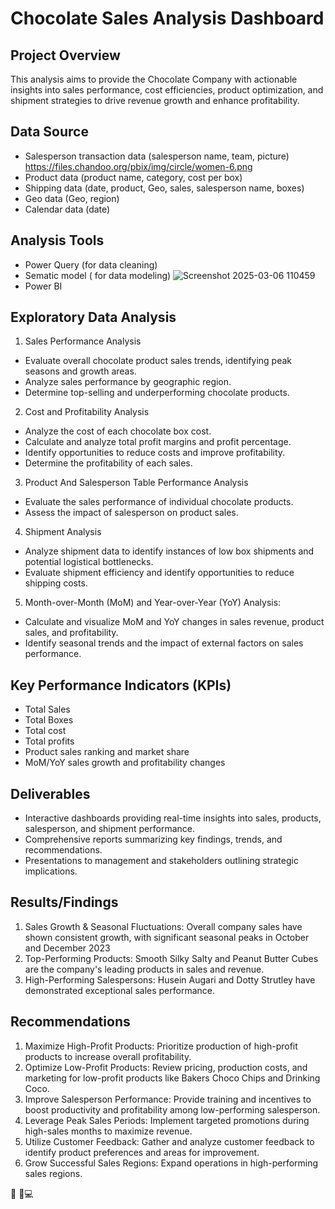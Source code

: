 # Chocolate Sales Analysis Dashboard 

## Project Overview
This analysis aims to provide the Chocolate Company with actionable insights into sales performance, cost efficiencies, product optimization, and shipment strategies to drive revenue growth and enhance profitability.

## Data Source 
- Salesperson transaction data (salesperson name, team, picture) https://files.chandoo.org/pbix/img/circle/women-6.png
- Product data (product name, category, cost per box)
- Shipping data (date, product, Geo, sales, salesperson name, boxes)
- Geo data (Geo, region)
- Calendar data (date)

## Analysis Tools
- Power Query (for data cleaning)
- Sematic model ( for data modeling)
![Screenshot 2025-03-06 110459](https://github.com/user-attachments/assets/83d4ea5e-6490-4ad6-839a-ad41a916f0f3)
- Power BI

## Exploratory Data Analysis

1. Sales Performance Analysis
- Evaluate overall chocolate product sales trends, identifying peak seasons and growth areas.
- Analyze sales performance by geographic region.
- Determine top-selling and underperforming chocolate products.

2. Cost and Profitability Analysis
- Analyze the cost of each chocolate box cost.
- Calculate and analyze total profit margins and profit percentage.
- Identify opportunities to reduce costs and improve profitability.
- Determine the profitability of each sales.
   
3. Product And Salesperson Table Performance Analysis
- Evaluate the sales performance of individual chocolate products.
- Assess the impact of salesperson on product sales.
 
4. Shipment Analysis
- Analyze shipment data to identify instances of low box shipments and potential logistical bottlenecks.
- Evaluate shipment efficiency and identify opportunities to reduce shipping costs.
   
5. Month-over-Month (MoM) and Year-over-Year (YoY) Analysis:
- Calculate and visualize MoM and YoY changes in sales revenue, product sales, and profitability.
- Identify seasonal trends and the impact of external factors on sales performance.

## Key Performance Indicators (KPIs)
- Total Sales
- Total Boxes
- Total cost  
- Total profits 
- Product sales ranking and market share
- MoM/YoY sales growth and profitability changes

## Deliverables
- Interactive dashboards providing real-time insights into sales, products, salesperson, and shipment performance.
- Comprehensive reports summarizing key findings, trends, and recommendations.
- Presentations to management and stakeholders outlining strategic implications.

## Results/Findings
1. Sales Growth & Seasonal Fluctuations: Overall company sales have shown consistent growth, with significant seasonal peaks in October and December 2023
2. Top-Performing Products: Smooth Silky Salty and Peanut Butter Cubes are the company's leading products in sales and revenue.
3. High-Performing Salespersons: Husein Augari and Dotty Strutley have demonstrated exceptional sales performance.

## Recommendations
1. Maximize High-Profit Products: Prioritize production of high-profit products to increase overall profitability.
2. Optimize Low-Profit Products: Review pricing, production costs, and marketing for low-profit products like Bakers Choco Chips and Drinking Coco.
3. Improve Salesperson Performance: Provide training and incentives to boost productivity and profitability among low-performing salesperson.
4. Leverage Peak Sales Periods: Implement targeted promotions during high-sales months to maximize revenue.
5. Utilize Customer Feedback: Gather and analyze customer feedback to identify product preferences and areas for improvement.
6. Grow Successful Sales Regions: Expand operations in high-performing sales regions.

🙂
🧭💻




